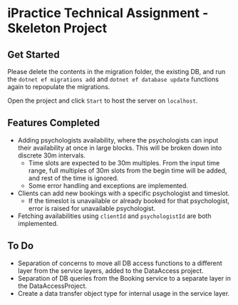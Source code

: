 
# iPractice Technical Assignment - Skeleton Project
 
 ## Get Started
 Please delete the contents in the migration folder, the existing DB, and run the `dotnet ef migrations add` and `dotnet ef database update` functions again to repopulate the migrations.

Open the project and click `Start` to host the server on	`localhost`.

 ## Features Completed
 - Adding psychologists availability, where the psychologists can input their availability at once in large blocks. This will be broken down into discrete 30m intervals.
	 - Time slots are expected to be 30m multiples. From the input time range, full multiples of 30m slots from the begin time will be added, and rest of the time is ignored.
	 - Some error handling and exceptions are implemented.
 - Clients can add new bookings with a specific psychologist and timeslot.
	 - If the timeslot is unavailable or already booked for that psychologist, error is raised for unavailable psychologist.
 - Fetching availabilities using `clientId` and `psychologistId` are both implemented.

 ## To Do
 - Separation of concerns to move all DB access functions to a different layer from the service layers, added to the DataAccess project. 
 - Separation of DB queries from the Booking service to a separate layer in the DataAccessProject.
 - Create a data transfer object type for internal usage in the service layer.
